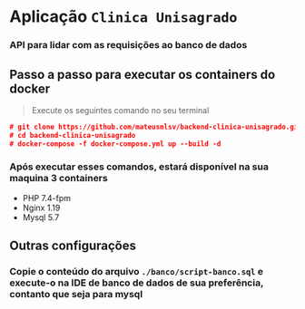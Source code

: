 # Aplicação `Clinica Unisagrado`
### API para lidar com as requisições ao banco de dados

## Passo a passo para executar os containers do docker
> Execute os seguintes comando no seu terminal
```json
# git clone https://github.com/mateusmlsv/backend-clinica-unisagrado.git
# cd backend-clinica-unisagrado
# docker-compose -f docker-compose.yml up --build -d
```

### Após executar esses comandos, estará disponível na sua maquina 3 containers
* PHP 7.4-fpm
* Nginx 1.19
* Mysql 5.7

## Outras configurações
### Copie o conteúdo do arquivo `./banco/script-banco.sql` e execute-o na IDE de banco de dados de sua preferência, contanto que seja para mysql
